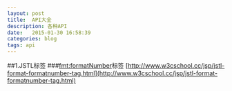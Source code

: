```yaml
---
layout: post
title:  API大全
description: 各种API
date:   2015-01-30 16:58:39
categories: blog
tags: api
---
```

##1.JSTL标签
###<fmt:formatNumber>标签
[http://www.w3cschool.cc/jsp/jstl-format-formatnumber-tag.html](http://www.w3cschool.cc/jsp/jstl-format-formatnumber-tag.html)

